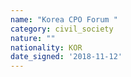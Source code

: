 ```yaml
---
name: "Korea CPO Forum "
category: civil_society
nature: ""
nationality: KOR
date_signed: '2018-11-12'
---
```

    